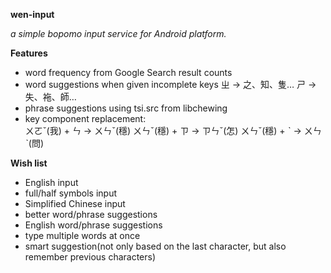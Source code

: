 **wen-input**

*a simple bopomo input service for Android platform.*

**Features**
- word frequency from Google Search result counts
- word suggestions when given incomplete keys
    ㄓ -> 之、知、隻…
    ㄕ -> 失、袘、師…
- phrase suggestions using tsi.src from libchewing
- key component replacement:  
    ㄨㄛˇ(我) + ㄣ -> ㄨㄣˇ(穩) 
    ㄨㄣˇ(穩) + ㄗ -> ㄗㄣˇ(怎)
    ㄨㄣˇ(穩) + ˋ -> ㄨㄣˋ(問)

**Wish list**
- English input
- full/half symbols input
- Simplified Chinese input
- better word/phrase suggestions
- English word/phrase suggestions
- type multiple words at once
- smart suggestion(not only based on the last character, 
  but also remember previous characters)
 
